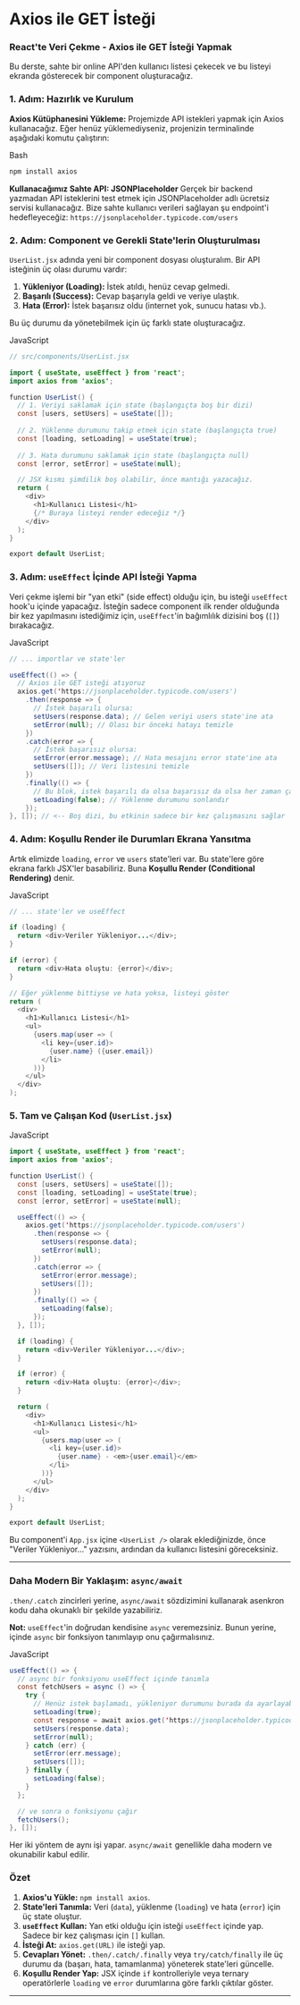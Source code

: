 # Axios ile GET İsteği

### **React'te Veri Çekme - Axios ile GET İsteği Yapmak**

Bu derste, sahte bir online API'den kullanıcı listesi çekecek ve bu listeyi ekranda gösterecek bir component oluşturacağız.

### **1. Adım: Hazırlık ve Kurulum**

**Axios Kütüphanesini Yükleme:**
Projemizde API istekleri yapmak için Axios kullanacağız. Eğer henüz yüklemediyseniz, projenizin terminalinde aşağıdaki komutu çalıştırın:

Bash

```java
npm install axios
```

**Kullanacağımız Sahte API: JSONPlaceholder**
Gerçek bir backend yazmadan API isteklerini test etmek için JSONPlaceholder adlı ücretsiz servisi kullanacağız. Bize sahte kullanıcı verileri sağlayan şu endpoint'i hedefleyeceğiz: `https://jsonplaceholder.typicode.com/users`

### **2. Adım: Component ve Gerekli State'lerin Oluşturulması**

`UserList.jsx` adında yeni bir component dosyası oluşturalım. Bir API isteğinin üç olası durumu vardır:

1. **Yükleniyor (Loading):** İstek atıldı, henüz cevap gelmedi.
2. **Başarılı (Success):** Cevap başarıyla geldi ve veriye ulaştık.
3. **Hata (Error):** İstek başarısız oldu (internet yok, sunucu hatası vb.).

Bu üç durumu da yönetebilmek için üç farklı state oluşturacağız.

JavaScript

```java
// src/components/UserList.jsx

import { useState, useEffect } from 'react';
import axios from 'axios';

function UserList() {
  // 1. Veriyi saklamak için state (başlangıçta boş bir dizi)
  const [users, setUsers] = useState([]);
  
  // 2. Yüklenme durumunu takip etmek için state (başlangıçta true)
  const [loading, setLoading] = useState(true);
  
  // 3. Hata durumunu saklamak için state (başlangıçta null)
  const [error, setError] = useState(null);

  // JSX kısmı şimdilik boş olabilir, önce mantığı yazacağız.
  return (
    <div>
      <h1>Kullanıcı Listesi</h1>
      {/* Buraya listeyi render edeceğiz */}
    </div>
  );
}

export default UserList;
```

### **3. Adım: `useEffect` İçinde API İsteği Yapma**

Veri çekme işlemi bir "yan etki" (side effect) olduğu için, bu isteği `useEffect` hook'u içinde yapacağız. İsteğin sadece component ilk render olduğunda bir kez yapılmasını istediğimiz için, `useEffect`'in bağımlılık dizisini boş (`[]`) bırakacağız.

JavaScript

```java
// ... importlar ve state'ler

useEffect(() => {
  // Axios ile GET isteği atıyoruz
  axios.get('https://jsonplaceholder.typicode.com/users')
    .then(response => {
      // İstek başarılı olursa:
      setUsers(response.data); // Gelen veriyi users state'ine ata
      setError(null); // Olası bir önceki hatayı temizle
    })
    .catch(error => {
      // İstek başarısız olursa:
      setError(error.message); // Hata mesajını error state'ine ata
      setUsers([]); // Veri listesini temizle
    })
    .finally(() => {
      // Bu blok, istek başarılı da olsa başarısız da olsa her zaman çalışır.
      setLoading(false); // Yüklenme durumunu sonlandır
    });
}, []); // <-- Boş dizi, bu etkinin sadece bir kez çalışmasını sağlar
```

### **4. Adım: Koşullu Render ile Durumları Ekrana Yansıtma**

Artık elimizde `loading`, `error` ve `users` state'leri var. Bu state'lere göre ekrana farklı JSX'ler basabiliriz. Buna **Koşullu Render (Conditional Rendering)** denir.

JavaScript

```java
// ... state'ler ve useEffect

if (loading) {
  return <div>Veriler Yükleniyor...</div>;
}

if (error) {
  return <div>Hata oluştu: {error}</div>;
}

// Eğer yüklenme bittiyse ve hata yoksa, listeyi göster
return (
  <div>
    <h1>Kullanıcı Listesi</h1>
    <ul>
      {users.map(user => (
        <li key={user.id}>
          {user.name} ({user.email})
        </li>
      ))}
    </ul>
  </div>
);
```

### **5. Tam ve Çalışan Kod (`UserList.jsx`)**

JavaScript

```java
import { useState, useEffect } from 'react';
import axios from 'axios';

function UserList() {
  const [users, setUsers] = useState([]);
  const [loading, setLoading] = useState(true);
  const [error, setError] = useState(null);

  useEffect(() => {
    axios.get('https://jsonplaceholder.typicode.com/users')
      .then(response => {
        setUsers(response.data);
        setError(null);
      })
      .catch(error => {
        setError(error.message);
        setUsers([]);
      })
      .finally(() => {
        setLoading(false);
      });
  }, []);

  if (loading) {
    return <div>Veriler Yükleniyor...</div>;
  }

  if (error) {
    return <div>Hata oluştu: {error}</div>;
  }

  return (
    <div>
      <h1>Kullanıcı Listesi</h1>
      <ul>
        {users.map(user => (
          <li key={user.id}>
            {user.name} - <em>{user.email}</em>
          </li>
        ))}
      </ul>
    </div>
  );
}

export default UserList;
```

Bu component'i `App.jsx` içine `<UserList />` olarak eklediğinizde, önce "Veriler Yükleniyor..." yazısını, ardından da kullanıcı listesini göreceksiniz.

---

### **Daha Modern Bir Yaklaşım: `async/await`**

`.then/.catch` zincirleri yerine, `async/await` sözdizimini kullanarak asenkron kodu daha okunaklı bir şekilde yazabiliriz.

**Not:** `useEffect`'in doğrudan kendisine `async` veremezsiniz. Bunun yerine, içinde `async` bir fonksiyon tanımlayıp onu çağırmalısınız.

JavaScript

```java
useEffect(() => {
  // async bir fonksiyonu useEffect içinde tanımla
  const fetchUsers = async () => {
    try {
      // Henüz istek başlamadı, yükleniyor durumunu burada da ayarlayabiliriz
      setLoading(true); 
      const response = await axios.get('https://jsonplaceholder.typicode.com/users');
      setUsers(response.data);
      setError(null);
    } catch (err) {
      setError(err.message);
      setUsers([]);
    } finally {
      setLoading(false);
    }
  };

  // ve sonra o fonksiyonu çağır
  fetchUsers();
}, []);
```

Her iki yöntem de aynı işi yapar. `async/await` genellikle daha modern ve okunabilir kabul edilir.

### **Özet**

1. **Axios'u Yükle:** `npm install axios`.
2. **State'leri Tanımla:** Veri (`data`), yüklenme (`loading`) ve hata (`error`) için üç state oluştur.
3. **`useEffect` Kullan:** Yan etki olduğu için isteği `useEffect` içinde yap. Sadece bir kez çalışması için `[]` kullan.
4. **İsteği At:** `axios.get(URL)` ile isteği yap.
5. **Cevapları Yönet:** `.then/.catch/.finally` veya `try/catch/finally` ile üç durumu da (başarı, hata, tamamlanma) yöneterek state'leri güncelle.
6. **Koşullu Render Yap:** JSX içinde `if` kontrolleriyle veya ternary operatörlerle `loading` ve `error` durumlarına göre farklı çıktılar göster.

---